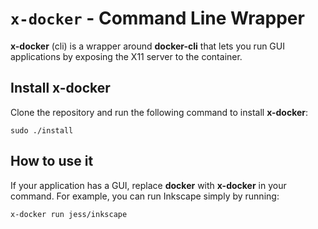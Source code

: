 # `x-docker` - Command Line Wrapper

**x-docker** (cli) is a wrapper around **docker-cli** that lets you run GUI applications by exposing the X11 server to the container.

## Install x-docker

Clone the repository and run the following command to install **x-docker**:

```
sudo ./install
```

## How to use it

If your application has a GUI, replace **docker** with **x-docker** in your command. For example, you can run
Inkscape simply by running:

```
x-docker run jess/inkscape
```
